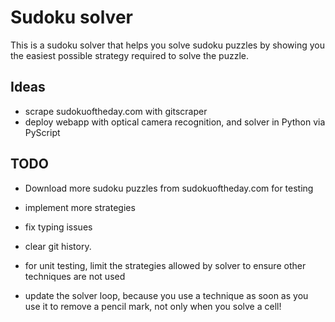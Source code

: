# Sudoku solver

This is a sudoku solver that helps you solve sudoku puzzles by showing you the easiest possible strategy required to solve the puzzle.

## Ideas

- scrape sudokuoftheday.com with gitscraper
- deploy webapp with optical camera recognition, and solver in Python via PyScript

## TODO

- Download more sudoku puzzles from sudokuoftheday.com for testing
- implement more strategies
- fix typing issues
- clear git history.

- for unit testing, limit the strategies allowed by solver to ensure other techniques are not used
- update the solver loop, because you use a technique as soon as you use it to remove a pencil mark, not only when you solve a cell!
